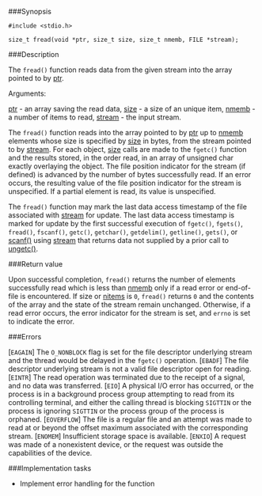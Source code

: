 ###Synopsis

`#include <stdio.h>`

`size_t fread(void *ptr, size_t size, size_t nmemb, FILE *stream);`

###Description

The `fread()` function reads data from the given stream into the array pointed to by <u>ptr</u>.

Arguments:

<u>ptr</u> - an array saving the read data,
<u>size</u> - a size of an unique item,
<u>nmemb</u> - a number of items to read,
<u>stream</u> - the input stream. 

The `fread()` function reads into the array pointed to by <u>ptr</u> up to <u>nmemb</u> elements whose size is specified by <u>size</u> in bytes, from the stream pointed to by <u>stream</u>. For each object, <u>size</u> calls are made to the `fgetc()` function and the results stored, in the order read, in an array of unsigned char exactly overlaying the object. The file position indicator for the stream (if defined) is advanced by the number of bytes successfully read. If an error occurs, the resulting value of the file position indicator for the stream is unspecified. If a partial element is read, its value is unspecified.

The `fread()` function may mark the last data access timestamp of the file associated with <u>stream</u> for update. The last data access timestamp is marked for update by the first successful execution of `fgetc()`, `fgets()`, `fread()`, `fscanf()`, `getc()`, `getchar()`, `getdelim()`, `getline()`, `gets()`, or <u>scanf()</u> using <u>stream</u> that returns data not supplied by a prior call to <u>ungetc()</u>.

###Return value

Upon successful completion, `fread()` returns the number of elements successfully read which is less than <u>nmemb</u> only if a read error or end-of-file is encountered. If size or <u>nitems</u> is `0`, `fread()` returns `0` and the contents of the array and the state of the stream remain unchanged. 
Otherwise, if a read error occurs, the error indicator for the stream is set, and `errno` is set to indicate the error. 

###Errors

[`EAGAIN`] The `O_NONBLOCK` flag is set for the file descriptor underlying stream and the thread would be delayed in the `fgetc()` operation. 
[`EBADF`]  The file descriptor underlying stream is not a valid file descriptor open for reading. 
[`EINTR`]  The read operation was terminated due to the receipt of a signal, and no data was transferred. 
[`EIO`]    A physical I/O error has occurred, or the process is in a background process group attempting to read from its controlling terminal, and either the calling thread is blocking `SIGTTIN` or the process is ignoring `SIGTTIN` or the process group of the process is orphaned.
[`EOVERFLOW`]  The file is a regular file and an attempt was made to read at or beyond the offset maximum associated with the corresponding stream. 
[`ENOMEM`] Insufficient storage space is available. 
[`ENXIO`]  A request was made of a nonexistent device, or the request was outside the capabilities of the device.

###Implementation tasks
	
 * Implement error handling for the function

